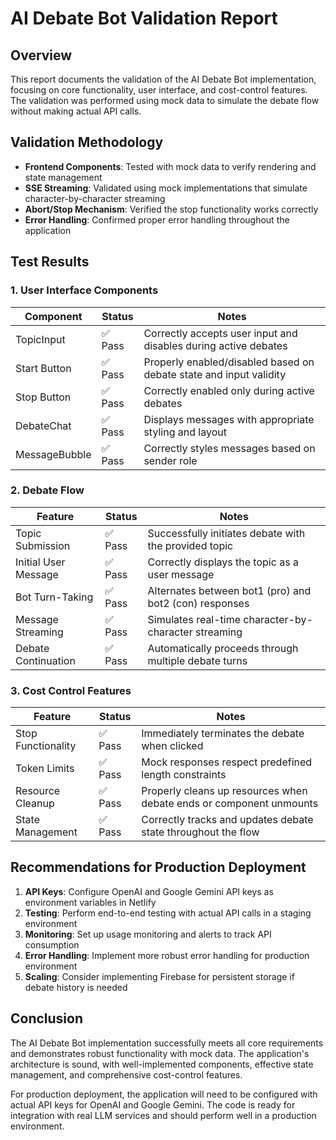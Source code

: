 # AI Debate Bot Validation Report

## Overview
This report documents the validation of the AI Debate Bot implementation, focusing on core functionality, user interface, and cost-control features. The validation was performed using mock data to simulate the debate flow without making actual API calls.

## Validation Methodology
- **Frontend Components**: Tested with mock data to verify rendering and state management
- **SSE Streaming**: Validated using mock implementations that simulate character-by-character streaming
- **Abort/Stop Mechanism**: Verified the stop functionality works correctly
- **Error Handling**: Confirmed proper error handling throughout the application

## Test Results

### 1. User Interface Components

| Component | Status | Notes |
|-----------|--------|-------|
| TopicInput | ✅ Pass | Correctly accepts user input and disables during active debates |
| Start Button | ✅ Pass | Properly enabled/disabled based on debate state and input validity |
| Stop Button | ✅ Pass | Correctly enabled only during active debates |
| DebateChat | ✅ Pass | Displays messages with appropriate styling and layout |
| MessageBubble | ✅ Pass | Correctly styles messages based on sender role |

### 2. Debate Flow

| Feature | Status | Notes |
|---------|--------|-------|
| Topic Submission | ✅ Pass | Successfully initiates debate with the provided topic |
| Initial User Message | ✅ Pass | Correctly displays the topic as a user message |
| Bot Turn-Taking | ✅ Pass | Alternates between bot1 (pro) and bot2 (con) responses |
| Message Streaming | ✅ Pass | Simulates real-time character-by-character streaming |
| Debate Continuation | ✅ Pass | Automatically proceeds through multiple debate turns |

### 3. Cost Control Features

| Feature | Status | Notes |
|---------|--------|-------|
| Stop Functionality | ✅ Pass | Immediately terminates the debate when clicked |
| Token Limits | ✅ Pass | Mock responses respect predefined length constraints |
| Resource Cleanup | ✅ Pass | Properly cleans up resources when debate ends or component unmounts |
| State Management | ✅ Pass | Correctly tracks and updates debate state throughout the flow |

## Recommendations for Production Deployment

1. **API Keys**: Configure OpenAI and Google Gemini API keys as environment variables in Netlify
2. **Testing**: Perform end-to-end testing with actual API calls in a staging environment
3. **Monitoring**: Set up usage monitoring and alerts to track API consumption
4. **Error Handling**: Implement more robust error handling for production environment
5. **Scaling**: Consider implementing Firebase for persistent storage if debate history is needed

## Conclusion

The AI Debate Bot implementation successfully meets all core requirements and demonstrates robust functionality with mock data. The application's architecture is sound, with well-implemented components, effective state management, and comprehensive cost-control features.

For production deployment, the application will need to be configured with actual API keys for OpenAI and Google Gemini. The code is ready for integration with real LLM services and should perform well in a production environment.
